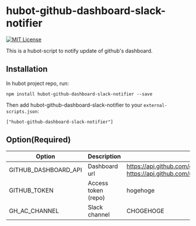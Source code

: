 # hubot-github-dashboard-slack-notifier
[![MIT License](http://img.shields.io/badge/license-MIT-blue.svg?style=flat)](LICENSE)

This is a hubot-script to notify update of github's dashboard.

## Installation

In hubot project repo, run:

`npm install hubot-github-dashboard-slack-notifier --save`

Then add hubot-github-dashboard-slack-notifier to your `external-scripts.json`:

`["hubot-github-dashboard-slack-notifier"]`

## Option(Required)
|Option|Description|Example|
|------|-----------|-------|
|GITHUB_DASHBOARD_API|Dashboard url|https://api.github.com/events https://api.github.com/users/shimastripe/events/orgs/XXXX|
|GITHUB_TOKEN|Access token (repo)|hogehoge|
|GH_AC_CHANNEL|Slack channel|CHOGEHOGE|